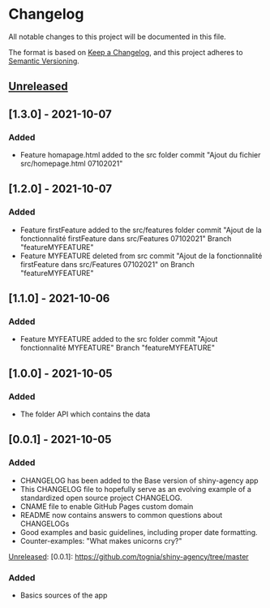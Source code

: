 
# Changelog
All notable changes to this project will be documented in this file.

The format is based on [Keep a Changelog](https://keepachangelog.com/en/1.0.0/),
and this project adheres to [Semantic Versioning](https://semver.org/spec/v2.0.0.html).

## [Unreleased]

[Unreleased]: https://github.com/tognia/shiny-agency/tree/master

## [1.3.0] - 2021-10-07 
### Added
- Feature homapage.html added to the src folder commit "Ajout du fichier src/homepage.html 07102021"


## [1.2.0] - 2021-10-07 
### Added
- Feature firstFeature added to the src/features folder commit "Ajout de la fonctionnalité firstFeature dans src/Features 07102021" Branch "featureMYFEATURE"
- Feature MYFEATURE deleted from src commit "Ajout de la fonctionnalité firstFeature dans src/Features 07102021" on Branch "featureMYFEATURE"  

## [1.1.0] - 2021-10-06 
### Added
- Feature MYFEATURE added to the src folder commit "Ajout fonctionnalité MYFEATURE" Branch "featureMYFEATURE" 

## [1.0.0] - 2021-10-05
### Added
- The folder API which contains the data

## [0.0.1] - 2021-10-05
### Added
- CHANGELOG has been added to the Base version of shiny-agency app
- This CHANGELOG file to hopefully serve as an evolving example of a
  standardized open source project CHANGELOG.
- CNAME file to enable GitHub Pages custom domain
- README now contains answers to common questions about CHANGELOGs
- Good examples and basic guidelines, including proper date formatting.
- Counter-examples: "What makes unicorns cry?"


[Unreleased]: 
[0.0.1]: https://github.com/tognia/shiny-agency/tree/master
### Added
- Basics sources of the app
